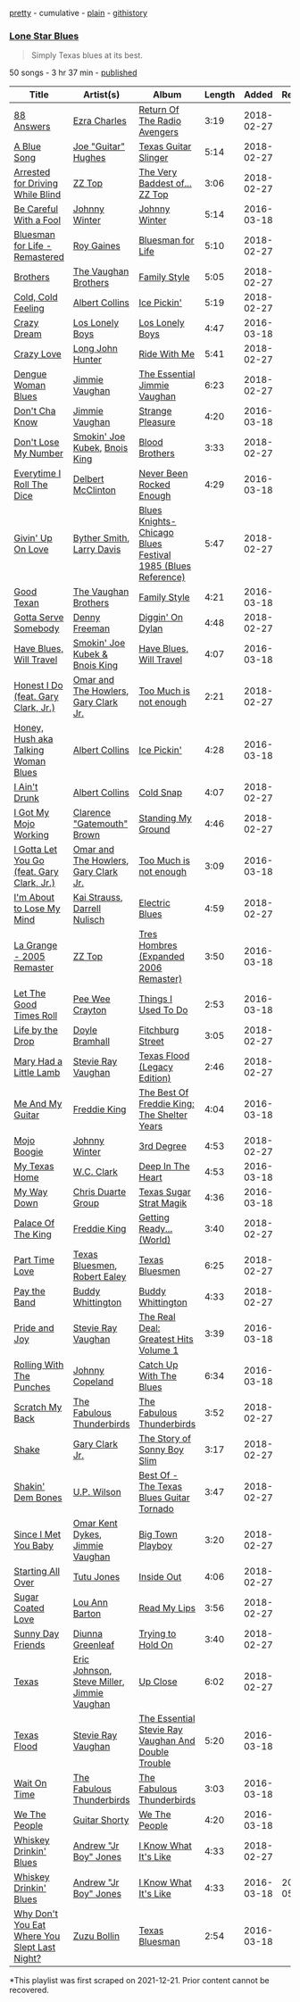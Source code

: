 [pretty](/playlists/pretty/37i9dQZF1DXeaMD6NdSui3.md) - cumulative - [plain](/playlists/plain/37i9dQZF1DXeaMD6NdSui3) - [githistory](https://github.githistory.xyz/mackorone/spotify-playlist-archive/blob/main/playlists/plain/37i9dQZF1DXeaMD6NdSui3)

### [Lone Star Blues](https://open.spotify.com/playlist/37i9dQZF1DXeaMD6NdSui3)

> Simply Texas blues at its best.

50 songs - 3 hr 37 min - [published](https://open.spotify.com/playlist/2yVnQOLdW4J3Zp3OZ1Oj4o)

| Title | Artist(s) | Album | Length | Added | Removed |
|---|---|---|---|---|---|
| [88 Answers](https://open.spotify.com/track/6JtIMcTWy29xpiTmhMOpnY) | [Ezra Charles](https://open.spotify.com/artist/5TIgW7vGG3wjwmhg7ESxxa) | [Return Of The Radio Avengers](https://open.spotify.com/album/3xkv0QNIZTbz5Z4FIFM6op) | 3:19 | 2018-02-27 |  |
| [A Blue Song](https://open.spotify.com/track/433G78x9000nRkf4flw6bs) | [Joe "Guitar" Hughes](https://open.spotify.com/artist/5bRmUejPq8I7a7y0coLC8r) | [Texas Guitar Slinger](https://open.spotify.com/album/0PdYqT045K3ZsMQU3GUnTb) | 5:14 | 2018-02-27 |  |
| [Arrested for Driving While Blind](https://open.spotify.com/track/5J0LnWOXiQY2usZd2SFDdn) | [ZZ Top](https://open.spotify.com/artist/2AM4ilv6UzW0uMRuqKtDgN) | [The Very Baddest of..\. ZZ Top](https://open.spotify.com/album/0P7d8Q1oSVDhrpUkJLwbNn) | 3:06 | 2018-02-27 |  |
| [Be Careful With a Fool](https://open.spotify.com/track/3YGsgJqtIWKjMjZtKLk11Z) | [Johnny Winter](https://open.spotify.com/artist/2ODUxmFxJSyvGiimNhMHbO) | [Johnny Winter](https://open.spotify.com/album/5RNAJslV8AaTq2gM5JJ9Ch) | 5:14 | 2016-03-18 |  |
| [Bluesman for Life \- Remastered](https://open.spotify.com/track/7tD3yMdZrZ2uHPyj0WvupF) | [Roy Gaines](https://open.spotify.com/artist/3MGM5t6OR7ZxudoWw53LMr) | [Bluesman for Life](https://open.spotify.com/album/3BVB2KaAsRhni4UtRzvAmh) | 5:10 | 2018-02-27 |  |
| [Brothers](https://open.spotify.com/track/2T3mWbAqtVIW8p6E23HD5s) | [The Vaughan Brothers](https://open.spotify.com/artist/2mwN5WQ1mAhOibFEbfFfsG) | [Family Style](https://open.spotify.com/album/1NpSBYjQQK5zJHBAS9SxsL) | 5:05 | 2018-02-27 |  |
| [Cold, Cold Feeling](https://open.spotify.com/track/7sheAObhEOIqDY8YFu3HJf) | [Albert Collins](https://open.spotify.com/artist/1uFixbBAduJkFAeRKznkvW) | [Ice Pickin'](https://open.spotify.com/album/5iFF3KWzukkaBLA6bDGoGw) | 5:19 | 2018-02-27 |  |
| [Crazy Dream](https://open.spotify.com/track/2SZsePkGd3QOT0vzm68thq) | [Los Lonely Boys](https://open.spotify.com/artist/4aSEmLLxLX9wR5aLMllOKj) | [Los Lonely Boys](https://open.spotify.com/album/6kNz22txs8mOmSxoQVPTDA) | 4:47 | 2016-03-18 |  |
| [Crazy Love](https://open.spotify.com/track/5iJoZZBSFpVtRPUWdERzeb) | [Long John Hunter](https://open.spotify.com/artist/7z5ixtgDexP9ffmFvFoRlW) | [Ride With Me](https://open.spotify.com/album/0l5L2aVeZ9IVE31mmERdvy) | 5:41 | 2018-02-27 |  |
| [Dengue Woman Blues](https://open.spotify.com/track/4OGyibX2nayDVCUfFN4u8x) | [Jimmie Vaughan](https://open.spotify.com/artist/4gPGI1vW8TOypARV9Ykzae) | [The Essential Jimmie Vaughan](https://open.spotify.com/album/61ahDSudLBKZ06utlL3g4y) | 6:23 | 2018-02-27 |  |
| [Don't Cha Know](https://open.spotify.com/track/4nFUyC6eDW1wJsYSYLMqZd) | [Jimmie Vaughan](https://open.spotify.com/artist/4gPGI1vW8TOypARV9Ykzae) | [Strange Pleasure](https://open.spotify.com/album/0XP5X222ItUVr3YEgmALg7) | 4:20 | 2016-03-18 |  |
| [Don't Lose My Number](https://open.spotify.com/track/4t7Nh53jliIn7NoFN36qJG) | [Smokin' Joe Kubek](https://open.spotify.com/artist/5XkftMVm7vxTLcj05etN6B), [Bnois King](https://open.spotify.com/artist/17jKRJyvcPLKu8GrxAwff1) | [Blood Brothers](https://open.spotify.com/album/7bg12LvkHlAWqijVlczS4I) | 3:33 | 2018-02-27 |  |
| [Everytime I Roll The Dice](https://open.spotify.com/track/5fZY8YYJMnhD9HNWB4C4zU) | [Delbert McClinton](https://open.spotify.com/artist/3Ri72CuuQSCLLkDRJgniFU) | [Never Been Rocked Enough](https://open.spotify.com/album/3PSl0k14EYuc2IYOLL4hoM) | 4:29 | 2016-03-18 |  |
| [Givin' Up On Love](https://open.spotify.com/track/0z996lfA5XGfC9uwVaBIUW) | [Byther Smith](https://open.spotify.com/artist/6xvCAutMGoKknAWPv0tnxR), [Larry Davis](https://open.spotify.com/artist/27feE7HAmTov8QoZAp1y3A) | [Blues Knights\-Chicago Blues Festival 1985 \(Blues Reference\)](https://open.spotify.com/album/6OEyqgV8cDWD5b3ctNfnqc) | 5:47 | 2018-02-27 |  |
| [Good Texan](https://open.spotify.com/track/34d6n6HMfyOiQjudsxbfeh) | [The Vaughan Brothers](https://open.spotify.com/artist/2mwN5WQ1mAhOibFEbfFfsG) | [Family Style](https://open.spotify.com/album/1NpSBYjQQK5zJHBAS9SxsL) | 4:21 | 2016-03-18 |  |
| [Gotta Serve Somebody](https://open.spotify.com/track/5XErREyoO37cJdsXAJVu1J) | [Denny Freeman](https://open.spotify.com/artist/2sCGPaXs1se0qKtGeXAgcv) | [Diggin' On Dylan](https://open.spotify.com/album/1sOAiVbChDBc1SyQf1rCIh) | 4:48 | 2018-02-27 |  |
| [Have Blues, Will Travel](https://open.spotify.com/track/5uQmSlxgnr19AMo2D5rBqX) | [Smokin' Joe Kubek & Bnois King](https://open.spotify.com/artist/0nMA4cLQjSiZspsoI70aut) | [Have Blues, Will Travel](https://open.spotify.com/album/1aIpCxCpnB70PClhPolZhj) | 4:07 | 2016-03-18 |  |
| [Honest I Do \(feat\. Gary Clark, Jr.\)](https://open.spotify.com/track/7FmfpB1TgA8hi3etdffflO) | [Omar and The Howlers](https://open.spotify.com/artist/70PvPWG9nD4ZujibB1onsO), [Gary Clark Jr.](https://open.spotify.com/artist/01aC2ikO4Xgb2LUpf9JfKp) | [Too Much is not enough](https://open.spotify.com/album/4nBTViXrq2BhHlvnJOE5HD) | 2:21 | 2018-02-27 |  |
| [Honey, Hush aka Talking Woman Blues](https://open.spotify.com/track/6Aqdo2NI0hsoom3UpEWuLT) | [Albert Collins](https://open.spotify.com/artist/1uFixbBAduJkFAeRKznkvW) | [Ice Pickin'](https://open.spotify.com/album/5iFF3KWzukkaBLA6bDGoGw) | 4:28 | 2016-03-18 |  |
| [I Ain't Drunk](https://open.spotify.com/track/6MsrmoeiVpoNUAc4FsNPPP) | [Albert Collins](https://open.spotify.com/artist/1uFixbBAduJkFAeRKznkvW) | [Cold Snap](https://open.spotify.com/album/5huupthUYwYsiR9jGyxm0O) | 4:07 | 2018-02-27 |  |
| [I Got My Mojo Working](https://open.spotify.com/track/6WDP4QrxAU1vRM9zITElCg) | [Clarence "Gatemouth" Brown](https://open.spotify.com/artist/4aoS04mCVj1CMam1LiHngo) | [Standing My Ground](https://open.spotify.com/album/3EdxMYZBAb4XhFeZFCNT5q) | 4:46 | 2018-02-27 |  |
| [I Gotta Let You Go \(feat\. Gary Clark, Jr.\)](https://open.spotify.com/track/5fuMwHFFrme5gzjYRf5cI9) | [Omar and The Howlers](https://open.spotify.com/artist/70PvPWG9nD4ZujibB1onsO), [Gary Clark Jr.](https://open.spotify.com/artist/01aC2ikO4Xgb2LUpf9JfKp) | [Too Much is not enough](https://open.spotify.com/album/4nBTViXrq2BhHlvnJOE5HD) | 3:09 | 2016-03-18 |  |
| [I'm About to Lose My Mind](https://open.spotify.com/track/2TPntNWBQ4a4pW9AWsIOHd) | [Kai Strauss](https://open.spotify.com/artist/4rxJh3ATE3suDdQXBziz2E), [Darrell Nulisch](https://open.spotify.com/artist/5xBekcOlP8jLrvMqpC6MtV) | [Electric Blues](https://open.spotify.com/album/0Diw0JIhBoHfVxcmvGUHlI) | 4:59 | 2018-02-27 |  |
| [La Grange \- 2005 Remaster](https://open.spotify.com/track/70YvYr2hGlS01bKRIho1HM) | [ZZ Top](https://open.spotify.com/artist/2AM4ilv6UzW0uMRuqKtDgN) | [Tres Hombres \(Expanded 2006 Remaster\)](https://open.spotify.com/album/0Em8m9kRctyH9S3MTXAHvY) | 3:50 | 2016-03-18 |  |
| [Let The Good Times Roll](https://open.spotify.com/track/5Qxhlc1J70CpnJAz02FWdU) | [Pee Wee Crayton](https://open.spotify.com/artist/3OPJZtUlpoL3kZloBGY1lA) | [Things I Used To Do](https://open.spotify.com/album/0Xuzshv4pdWf8NXA7xM2mA) | 2:53 | 2016-03-18 |  |
| [Life by the Drop](https://open.spotify.com/track/5jrq9La3ynS3B9aizefueu) | [Doyle Bramhall](https://open.spotify.com/artist/2ewLmeOezmY0HqMR21anX4) | [Fitchburg Street](https://open.spotify.com/album/4SB602UH3CT37jiy1mZzlu) | 3:05 | 2018-02-27 |  |
| [Mary Had a Little Lamb](https://open.spotify.com/track/0nFZ2HQRnIxiwraCm2X6Uq) | [Stevie Ray Vaughan](https://open.spotify.com/artist/5fsDcuclIe8ZiBD5P787K1) | [Texas Flood \(Legacy Edition\)](https://open.spotify.com/album/1AL5oXZRtTc8PyhcTwg4xQ) | 2:46 | 2018-02-27 |  |
| [Me And My Guitar](https://open.spotify.com/track/0QpxUzXEI3ZjJeo6dDFgV7) | [Freddie King](https://open.spotify.com/artist/5dCuFngSPyOOnTAvrC7v2s) | [The Best Of Freddie King: The Shelter Years](https://open.spotify.com/album/4gpyOtOO0Ws6zhvcp4ASMY) | 4:04 | 2016-03-18 |  |
| [Mojo Boogie](https://open.spotify.com/track/0tsKu0o04uNgkXpP8mP6tQ) | [Johnny Winter](https://open.spotify.com/artist/2ODUxmFxJSyvGiimNhMHbO) | [3rd Degree](https://open.spotify.com/album/6dVzmBcjw1033jfE8erIH4) | 4:53 | 2018-02-27 |  |
| [My Texas Home](https://open.spotify.com/track/78smBCdkaExMyjg81o3qh5) | [W.C\. Clark](https://open.spotify.com/artist/2eJojpx2Dv1QL3WBjJQXWi) | [Deep In The Heart](https://open.spotify.com/album/4xZ46S0lPn8bNRRRpkRvD2) | 4:53 | 2016-03-18 |  |
| [My Way Down](https://open.spotify.com/track/2VZYQKBRyGQdVMrzUhRf7J) | [Chris Duarte Group](https://open.spotify.com/artist/4kA3u3oThWqVYQhT47dGyW) | [Texas Sugar Strat Magik](https://open.spotify.com/album/6nsMGqPX8iHHB7FN8XaO6p) | 4:36 | 2016-03-18 |  |
| [Palace Of The King](https://open.spotify.com/track/2T6pMaivfX7w4tfAUX4uU9) | [Freddie King](https://open.spotify.com/artist/5dCuFngSPyOOnTAvrC7v2s) | [Getting Ready..\. \(World\)](https://open.spotify.com/album/2bNjljctm6ynfp9Xzdy7RI) | 3:40 | 2018-02-27 |  |
| [Part Time Love](https://open.spotify.com/track/3ZH4DOwTuTyLciokW7bPSe) | [Texas Bluesmen](https://open.spotify.com/artist/0zxAYpfMkRAisf8HCOWzY1), [Robert Ealey](https://open.spotify.com/artist/1LUaCz87zXDOg9abUxidOd) | [Texas Bluesmen](https://open.spotify.com/album/45O218hUcFN5yPA9rnOj7m) | 6:25 | 2018-02-27 |  |
| [Pay the Band](https://open.spotify.com/track/2PWSSJM09LYjt7o2sgyRsr) | [Buddy Whittington](https://open.spotify.com/artist/7vjDp4O4hkJGI6VRV5zUWS) | [Buddy Whittington](https://open.spotify.com/album/4xiFspY41nO24W9c3UqyLn) | 4:33 | 2018-02-27 |  |
| [Pride and Joy](https://open.spotify.com/track/1oT20g6f8rvymheUIdFr19) | [Stevie Ray Vaughan](https://open.spotify.com/artist/5fsDcuclIe8ZiBD5P787K1) | [The Real Deal: Greatest Hits Volume 1](https://open.spotify.com/album/1cBgyEhogUvaKVgsdczgHm) | 3:39 | 2016-03-18 |  |
| [Rolling With The Punches](https://open.spotify.com/track/0ECyZFXS02fUPW1AxMCUBQ) | [Johnny Copeland](https://open.spotify.com/artist/641QgCXSYTbRm9kigj0ABL) | [Catch Up With The Blues](https://open.spotify.com/album/7j9s4SGnWipClu5teWbqqV) | 6:34 | 2016-03-18 |  |
| [Scratch My Back](https://open.spotify.com/track/6f3OYG5R630tjwFIHIE7j2) | [The Fabulous Thunderbirds](https://open.spotify.com/artist/6zmLTiN3NBNCDECRbbJKkT) | [The Fabulous Thunderbirds](https://open.spotify.com/album/0eukg8bhyBLRYCPoDpPBgs) | 3:52 | 2018-02-27 |  |
| [Shake](https://open.spotify.com/track/4hB2r4trPkpdHTVinASchh) | [Gary Clark Jr.](https://open.spotify.com/artist/01aC2ikO4Xgb2LUpf9JfKp) | [The Story of Sonny Boy Slim](https://open.spotify.com/album/5gRwx5vpeXUA75GmuqwByn) | 3:17 | 2018-02-27 |  |
| [Shakin' Dem Bones](https://open.spotify.com/track/6kz99KqDf43kfDGF2R7qsf) | [U.P\. Wilson](https://open.spotify.com/artist/6Nuiw9n4KzWqrcfn2m4u3F) | [Best Of \- The Texas Blues Guitar Tornado](https://open.spotify.com/album/3YNjUN1C7ZqYanMOcKdcOs) | 3:47 | 2018-02-27 |  |
| [Since I Met You Baby](https://open.spotify.com/track/1jlSFo0KBDs6E6Tkw06UqR) | [Omar Kent Dykes](https://open.spotify.com/artist/68ltmxNcXSeODTeh0YYuAF), [Jimmie Vaughan](https://open.spotify.com/artist/4gPGI1vW8TOypARV9Ykzae) | [Big Town Playboy](https://open.spotify.com/album/37wiuEczE2EcWPci1VIZKH) | 3:20 | 2018-02-27 |  |
| [Starting All Over](https://open.spotify.com/track/3T1iXyK8LzxE4QYbU30z2N) | [Tutu Jones](https://open.spotify.com/artist/2YJ9frh2VN2BXKVtEjiV2L) | [Inside Out](https://open.spotify.com/album/1SNeILyRS6UHWV0zlRbmLb) | 4:06 | 2018-02-27 |  |
| [Sugar Coated Love](https://open.spotify.com/track/1G6ZoDvjFAReEI3R6kHZrm) | [Lou Ann Barton](https://open.spotify.com/artist/0uIrm4Ub9qBmp4t7A2Rchk) | [Read My Lips](https://open.spotify.com/album/6SjrPRIoiQnQsokUpFc5hN) | 3:56 | 2018-02-27 |  |
| [Sunny Day Friends](https://open.spotify.com/track/0uLlDxqX6uatonJwjodv2Q) | [Diunna Greenleaf](https://open.spotify.com/artist/22laryZFr71CbB5WtXIMzb) | [Trying to Hold On](https://open.spotify.com/album/4eYqi12IL2UvjNbnrZYP5s) | 3:40 | 2018-02-27 |  |
| [Texas](https://open.spotify.com/track/04kG9s73OxBkpC701Ifp62) | [Eric Johnson](https://open.spotify.com/artist/4CxobvwTpmfpIEbkYh4pAb), [Steve Miller](https://open.spotify.com/artist/7bMi7pddqeilAI6V9LWZaW), [Jimmie Vaughan](https://open.spotify.com/artist/4gPGI1vW8TOypARV9Ykzae) | [Up Close](https://open.spotify.com/album/6KTqSghfCNMlYRBNQytty9) | 6:02 | 2018-02-27 |  |
| [Texas Flood](https://open.spotify.com/track/6MvGg9X7lIt64WW28Nxfxo) | [Stevie Ray Vaughan](https://open.spotify.com/artist/5fsDcuclIe8ZiBD5P787K1) | [The Essential Stevie Ray Vaughan And Double Trouble](https://open.spotify.com/album/4dShhtGUjPunYS95jHOm3r) | 5:20 | 2016-03-18 |  |
| [Wait On Time](https://open.spotify.com/track/71ptjbbVkrMPebtE3CgBZS) | [The Fabulous Thunderbirds](https://open.spotify.com/artist/6zmLTiN3NBNCDECRbbJKkT) | [The Fabulous Thunderbirds](https://open.spotify.com/album/0eukg8bhyBLRYCPoDpPBgs) | 3:03 | 2016-03-18 |  |
| [We The People](https://open.spotify.com/track/3v4UHYq9uKonBnNZai2N8j) | [Guitar Shorty](https://open.spotify.com/artist/3A01qH4VCBkDXcDc2luyNc) | [We The People](https://open.spotify.com/album/7nKZ9Ih62eEDbWEIoODwzN) | 4:20 | 2016-03-18 |  |
| [Whiskey Drinkin' Blues](https://open.spotify.com/track/51Us3goc25GZypfvfLQ3PT) | [Andrew "Jr Boy" Jones](https://open.spotify.com/artist/7bAJqc9QEfRjLeSEVuWf6c) | [I Know What It's Like](https://open.spotify.com/album/3a2lnTskswyUvsYNcxoqMV) | 4:33 | 2018-02-27 |  |
| [Whiskey Drinkin' Blues](https://open.spotify.com/track/6CsdPQAmXxGozOfUK4TJWp) | [Andrew "Jr Boy" Jones](https://open.spotify.com/artist/7bAJqc9QEfRjLeSEVuWf6c) | [I Know What It's Like](https://open.spotify.com/album/2wq278LKG3XbveOToSzqVA) | 4:33 | 2016-03-18 | 2022-05-09 |
| [Why Don't You Eat Where You Slept Last Night?](https://open.spotify.com/track/2WdjmV6o9JeFqQIKQvF2ej) | [Zuzu Bollin](https://open.spotify.com/artist/4T7XsMXUOYlL1FlvqL3SIQ) | [Texas Bluesman](https://open.spotify.com/album/2xw1vOxRhhr9iywYKcI18h) | 2:54 | 2016-03-18 |  |

\*This playlist was first scraped on 2021-12-21. Prior content cannot be recovered.
